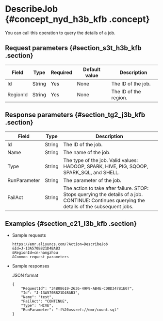 # DescribeJob {#concept_nyd_h3b_kfb .concept}

You can call this operation to query the details of a job.

## Request parameters {#section_s3t_h3b_kfb .section}

|Field|Type|Required|Default value|Description|
|-----|----|--------|-------------|-----------|
|Id|String|Yes|None|The ID of the job.|
|RegionId|String|Yes|None|The ID of the region.|

## Response parameters {#section_tg2_j3b_kfb .section}

|Field|Type|Description|
|-----|----|-----------|
|Id|String|The ID of the job.|
|Name|String|The name of the job.|
|Type|String|The type of the job. Valid values: HADOOP, SPARK, HIVE, PIG, SQOOP, SPARK\_SQL, and SHELL.|
|RunParameter|String|The parameter of the job.|
|FailAct|String|The action to take after failure. STOP: Stops querying the details of a job. CONTINUE: Continues querying the details of the subsequent jobs.|

## Examples {#section_c21_l3b_kfb .section}

-   Sample requests

    ```
    https://emr.aliyuncs.com/?Action=DescribeJob
    &Id=J-13A570B821D4BAB3
    &RegionId=cn-hangzhou
    &Common request parameters
    ```

-   Sample responses

    JSON format

    ```
    {
        "RequestId": "34B08619-2636-49F9-AB4E-CD8D347B1E07",
        "Id": "J-13A570B821D4BAB3",
        "Name": "test",
        "FailAct": "CONTINUE",
        "Type": "HIVE",
        "RunParameter": "-f%20ossref://emr/count.sql"
    }
    ```


